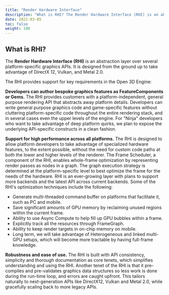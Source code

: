```yaml
---
title: "Render Hardware Interface"
description: "What is RHI? The Render Hardware Interface (RHI) is an abstraction layer over several platform-specific graphics APIs."
date: 2021-03-05
toc: false
weight: 100
---
```


## What is RHI?
The **Render Hardware Interface (RHI)** is an abstraction layer over several platform-specific graphics APIs. It is designed from the ground up to take advantage of DirectX 12, Vulkan, and Metal 2.0. 

The RHI provides support for key requirements in the Open 3D Engine:

**Developers can author bespoke graphics features as FeatureComponents or Gems.**
The RHI provides customers with a platform-independent, general purpose rendering API that abstracts away platform details. Developers can write general purpose graphics code and game-specific features without cluttering platform-specific code throughout the entire rendering stack, and in several cases even the upper levels of the engine. For "Ninja" developers who want to take advantage of deep platform quirks, we plan to expose the underlying API-specific constructs in a clean fashion. 

**Support for high performance across all platforms.** 
The RHI is designed to allow platform developers to take advantage of specialized hardware features, to the extent possible, without the need for custom code paths at both the lower and higher levels of the renderer. The Frame Scheduler, a component of the RHI, enables whole-frame optimization by representing render passes as nodes in a graph. The graph execution strategy is determined at the platform-specific level to best optimize the frame for the needs of the hardware. RHI is an ever-growing layer with plans to support more backends and the latest API across current backends. Some of the RHI's optimization techniques include the following:
- Generate multi-threaded command buffer on platforms that facilitate it, such as PC and mobile.
- Save significant amounts of GPU memory by reclaiming unused regions within the current frame.
- Ability to use Async Compute to help fill up GPU bubbles within a frame.
- Explicitly track all the resources through FrameGraph. 
- Ability to keep render targets in on-chip memory on mobile.
- Long term, we will take advantage of Heterogeneous and linked multi-GPU setups, which will become more tractable by having full-frame knowledge.

**Robustness and ease of use.**
The RHI is built with API consistency, simplicity and thorough documentation as core tenets, which simplifies understanding and using the RHI. Another tenet of the RHI is that it pre-compiles and pre-validates graphics data structures so less work is done during the run-time loop, and errors are caught upfront. This tailors naturally to next-generation APIs like DirectX12, Vulkan and Metal 2.0, while gracefully scaling back to more legacy APIs. 
